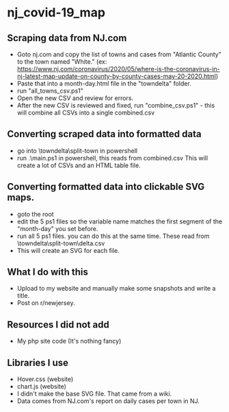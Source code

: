 # nj_covid-19_map
  
## Scraping data from NJ.com

- Goto nj.com and copy the list of towns and cases from "Atlantic County" to the town named "White."  (ex: https://www.nj.com/coronavirus/2020/05/where-is-the-coronavirus-in-nj-latest-map-update-on-county-by-county-cases-may-20-2020.html)
- Paste that into a month-day.html file in the "towndelta" folder.  
- run "all_towns_csv.ps1"
- Open the new CSV and review for errors.  
- After the new CSV is reviewed and fixed, run "combine_csv.ps1" - this will combine all CSVs into a single combined.csv

## Converting scraped data into formatted data
- go into \towndelta\split-town in powershell
- run .\main.ps1 in powershell, this reads from combined.csv
This will create a lot of CSVs and an HTML table file.  

## Converting formatted data into clickable SVG maps.
- goto the root
- edit the 5 ps1 files so the variable name matches the first segment of the "month-day" you set before.  
- run all 5 ps1 files. you can do this at the same time. These read from \towndelta\split-town\delta.csv
- This will create an SVG for each file.

## What I do with this  
  
- Upload to my website and manually make some snapshots and write a title.
- Post on r/newjersey. 

## Resources I did not add  
- My php site code (It's nothing fancy)  

## Libraries I use  
- Hover.css (website)
- chart.js (website)
- I didn't make the base SVG file. That came from a wiki.
- Data comes from NJ.com's report on daily cases per town in NJ.

